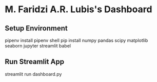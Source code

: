 # M. Faridzi A.R. Lubis's Dashboard
## Setup Environment
pipenv install
pipenv shell
pip install numpy pandas scipy matplotlib seaborn jupyter streamlit babel
## Run Streamlit App
streamlit run dashboard.py